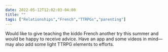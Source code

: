 ---date: 2022-05-12T12:02:03-04:00title: ""tags: ["Relationships","French","TTRPGs","parenting"]---Would like to give teaching the kiddo French another try this summer and would be happy to receive advice. Have an app and some videos in mind—may also add some light TTRPG elements to efforts.